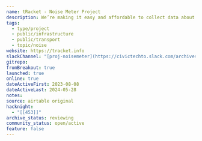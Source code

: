 ```yaml
---
name: tRacket - Noise Meter Project
description: We’re making it easy and affordable to collect data about noise
tags:
  - type/project
  - public/infrastructure
  - public/transport
  - topic/noise
website: https://tracket.info
slackChannel: "[proj-noisemeter](https://civictechto.slack.com/archives/C05LHL4L8MD)"
gitrepo: 
fromBreakout: true
launched: true
online: true
dateActiveFirst: 2023-08-08
dateActiveLast: 2024-05-28
notes: 
source: airtable original
hacknight:
  - "[[453]]"
archive_status: reviewing
community_status: open/active
feature: false
---
```

